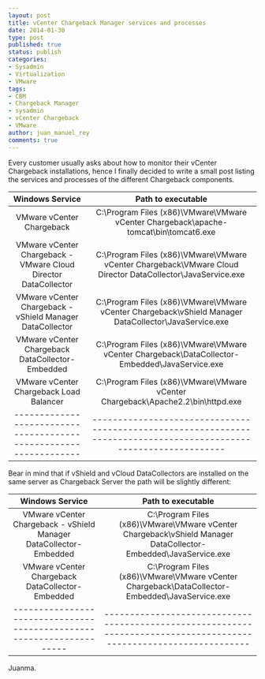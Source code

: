 ```yaml
---
layout: post
title: vCenter Chargeback Manager services and processes
date: 2014-01-30
type: post
published: true
status: publish
categories:
- Sysadmin
- Virtualization
- VMware
tags:
- CBM
- Chargeback Manager
- sysadmin
- vCenter Chargeback
- VMware
author: juan_manuel_rey
comments: true
---
```


Every customer usually asks about how to monitor their vCenter Chargeback installations, hence I finally decided to write a small post listing the services and processes of the different Chargeback components.

 | **Windows Service**                                            |  **Path to executable** |
:---------------------------------------------------------------: | :------------------------------------------------------------------------------------------------------------------:
VMware vCenter Chargeback                                         | C:\\Program Files (x86)\\VMware\\VMware vCenter Chargeback\\apache-tomcat\\bin\\tomcat6.exe
VMware vCenter Chargeback - VMware Cloud Director DataCollector   | C:\\Program Files (x86)\\VMware\\VMware vCenter Chargeback\\VMware Cloud Director DataCollector\\JavaService.exe
VMware vCenter Chargeback - vShield Manager DataCollector         | C:\\Program Files (x86)\\VMware\\VMware vCenter Chargeback\\vShield Manager DataCollector\\JavaService.exe
VMware vCenter Chargeback DataCollector-Embedded                  | C:\\Program Files (x86)\\VMware\\VMware vCenter Chargeback\\DataCollector-Embedded\\JavaService.exe
VMware vCenter Chargeback Load Balancer                           | C:\\Program Files (x86)\\VMware\\VMware vCenter Chargeback\\Apache2.2\\bin\\httpd.exe
----------------------------------------------------------------- | ------------------------------------------------------------------------------------------------------------------

Bear in mind that if vShield and vCloud DataCollectors are installed on the same server as Chargeback Server the path will be slightly different:

 | **Windows Service**                                                 |  **Path to executable** |
:--------------------------------------------------------------------: | :------------------------------------------------------------------------------------------------------------------:
VMware vCenter Chargeback - vShield Manager DataCollector-Embedded     | C:\\Program Files (x86)\\VMware\\VMware vCenter Chargeback\\vShield Manager DataCollector-Embedded\\JavaService.exe
VMware vCenter Chargeback DataCollector-Embedded                       | C:\\Program Files (x86)\\VMware\\VMware vCenter Chargeback\\DataCollector-Embedded\\JavaService.exe
---------------------------------------------------------------------  | -------------------------------------------------------------------------------------------------------------------

Juanma.
